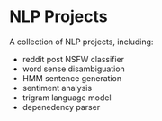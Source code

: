 # NLP Projects

A collection of NLP projects, including:

- reddit post NSFW classifier
- word sense disambiguation
- HMM sentence generation
- sentiment analysis
- trigram language model
- depenedency parser